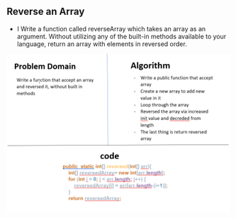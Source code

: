 ## Reverse an Array

- I Write a function called reverseArray which takes an array as an argument. Without utilizing any of the built-in methods available to your language, return an array with elements in reversed order.

![array-reversed](../images/array-reversed.png)